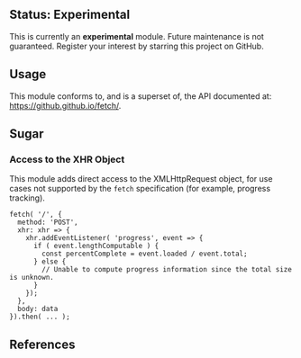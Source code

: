 
## Status: Experimental

This is currently an **experimental** module. Future maintenance is not guaranteed. Register your interest by starring this project on GitHub.

## Usage

This module conforms to, and is a superset of, the API documented at:
https://github.github.io/fetch/.

## Sugar

### Access to the XHR Object

This module adds direct access to the XMLHttpRequest object, for use cases not supported by the `fetch` specification (for example, progress tracking).

```
fetch( '/', {
  method: 'POST',
  xhr: xhr => {
    xhr.addEventListener( 'progress', event => {
      if ( event.lengthComputable ) {
        const percentComplete = event.loaded / event.total;
      } else {
        // Unable to compute progress information since the total size is unknown.
      }
    });
  },
  body: data
}).then( ... );
```

## References

[fetch specification]: https://fetch.spec.whatwg.org
[cors]: https://developer.mozilla.org/en-US/docs/Web/HTTP/Access_control_CORS
  "Cross-origin resource sharing"
[csrf]: https://www.owasp.org/index.php/Cross-Site_Request_Forgery_(CSRF)_Prevention_Cheat_Sheet
  "Cross-site request forgery"
[forbidden header name]: https://developer.mozilla.org/en-US/docs/Glossary/Forbidden_header_name
